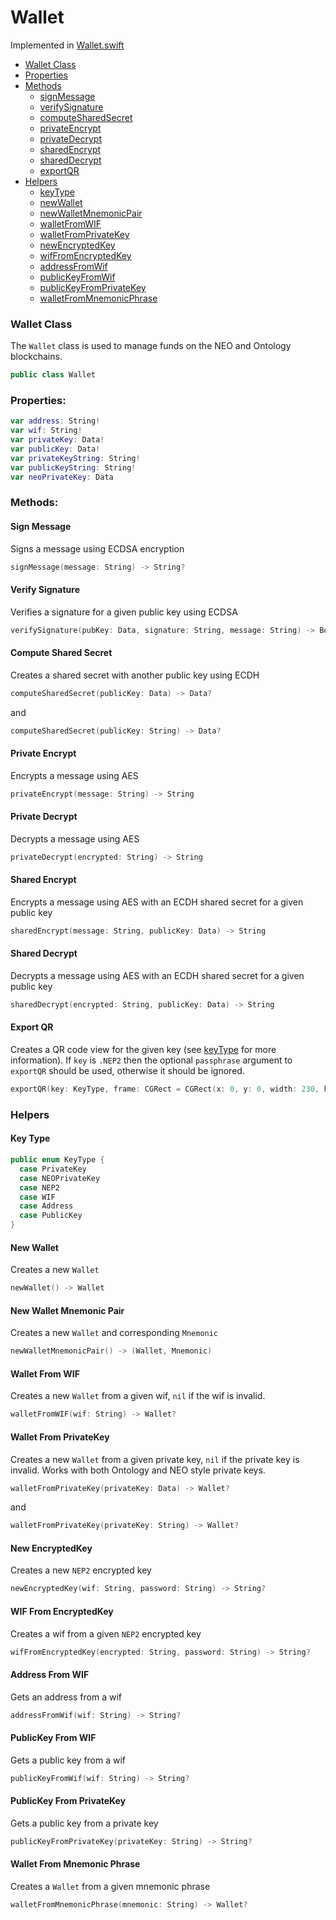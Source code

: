 # Wallet

Implemented in [Wallet.swift](https://github.com/Ryucoin/neovm-utils/blob/master/neovmUtils/Classes/Wallet.swift)

- [Wallet Class](#wallet-class)
- [Properties](#properties)
- [Methods](#methods)
  - [signMessage](#sign-message)
  - [verifySignature](#sign-message)
  - [computeSharedSecret](#compute-shared-secret)
  - [privateEncrypt](#private-encrypt)
  - [privateDecrypt](#private-decrypt)
  - [sharedEncrypt](#shared-encrypt)
  - [sharedDecrypt](#shared-decrypt)
  - [exportQR](#export-qr)
- [Helpers](#helpers)
  - [keyType](#key-type)
  - [newWallet](#new-wallet)
  - [newWalletMnemonicPair](#new-wallet-mnemonic-pair)
  - [walletFromWIF](#wallet-from-wif)
  - [walletFromPrivateKey](#wallet-from-privatekey)
  - [newEncryptedKey](#new-encryptedkey)
  - [wifFromEncryptedKey](#wif-from-encryptedkey)
  - [addressFromWif](#address-from-wif)
  - [publicKeyFromWif](#publickey-from-wif)
  - [publicKeyFromPrivateKey](#PublicKey-from-privatekey)
  - [walletFromMnemonicPhrase](#wallet-from-mnemonic-phrase)

### Wallet Class

The `Wallet` class is used to manage funds on the NEO and Ontology blockchains.

``` swift
public class Wallet
```

### Properties:

``` swift
var address: String!
var wif: String!
var privateKey: Data!
var publicKey: Data!
var privateKeyString: String!
var publicKeyString: String!
var neoPrivateKey: Data
```

### Methods:

#### Sign Message

Signs a message using ECDSA encryption

``` swift
signMessage(message: String) -> String?
```

#### Verify Signature

Verifies a signature for a given public key using ECDSA

``` swift
verifySignature(pubKey: Data, signature: String, message: String) -> Bool
```

#### Compute Shared Secret

Creates a shared secret with another public key using ECDH

``` swift
computeSharedSecret(publicKey: Data) -> Data?
```
and
``` swift
computeSharedSecret(publicKey: String) -> Data?
```

#### Private Encrypt

Encrypts a message using AES

``` swift
privateEncrypt(message: String) -> String
```

#### Private Decrypt

Decrypts a message using AES

``` swift
privateDecrypt(encrypted: String) -> String
```

#### Shared Encrypt

Encrypts a message using AES with an ECDH shared secret for a given public key

``` swift
sharedEncrypt(message: String, publicKey: Data) -> String
```

#### Shared Decrypt

Decrypts a message using AES with an ECDH shared secret for a given public key

``` swift
sharedDecrypt(encrypted: String, publicKey: Data) -> String
```

#### Export QR

Creates a QR code view for the given key (see [keyType](#key-type) for more information). If `key` is `.NEP2` then the optional `passphrase` argument to `exportQR` should be used, otherwise it should be ignored.

``` swift
exportQR(key: KeyType, frame: CGRect = CGRect(x: 0, y: 0, width: 230, height: 230), passphrase: String = "") -> QRView
```

### Helpers

#### Key Type
``` swift
public enum KeyType {
  case PrivateKey
  case NEOPrivateKey
  case NEP2
  case WIF
  case Address
  case PublicKey
}
```

#### New Wallet

Creates a new `Wallet`

``` swift
newWallet() -> Wallet
```

#### New Wallet Mnemonic Pair

Creates a new `Wallet` and corresponding `Mnemonic`

``` swift
newWalletMnemonicPair() -> (Wallet, Mnemonic)
```

#### Wallet From WIF

Creates a new `Wallet` from a given wif, `nil` if the wif is invalid.

``` swift
walletFromWIF(wif: String) -> Wallet?
```

#### Wallet From PrivateKey

Creates a new `Wallet` from a given private key, `nil` if the private key is invalid. Works with both Ontology and NEO style private keys.

``` swift
walletFromPrivateKey(privateKey: Data) -> Wallet?
```
and
``` swift
walletFromPrivateKey(privateKey: String) -> Wallet?
```

#### New EncryptedKey

Creates a new `NEP2` encrypted key

``` swift
newEncryptedKey(wif: String, password: String) -> String?
```

#### WIF From EncryptedKey

Creates a wif from a given `NEP2` encrypted key

``` swift
wifFromEncryptedKey(encrypted: String, password: String) -> String?
```

#### Address From WIF

Gets an address from a wif

``` swift
addressFromWif(wif: String) -> String?
```

#### PublicKey From WIF

Gets a public key from a wif

``` swift
publicKeyFromWif(wif: String) -> String?
```

#### PublicKey From PrivateKey

Gets a public key from a private key

``` swift
publicKeyFromPrivateKey(privateKey: String) -> String?
```

#### Wallet From Mnemonic Phrase

Creates a `Wallet` from a given mnemonic phrase

``` swift
walletFromMnemonicPhrase(mnemonic: String) -> Wallet?
```
